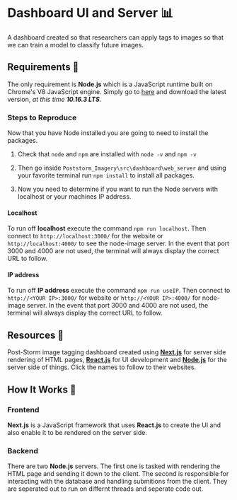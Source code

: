 # Dashboard UI and Server 📊

A dashboard created so that researchers can apply tags to images so that we can train a model to classify future images.

## Requirements 📝

The only requirement is **Node.js** which is a JavaScript runtime built on Chrome's V8 JavaScript engine. Simply go to
[here](https://nodejs.org/en/) and download the latest version, *at this time **10.16.3 LTS***.

### Steps to Reproduce

Now that you have Node installed you are going to need to install the packages.

1. Check that `node` and `npm` are installed with `node -v` and `npm -v`

2. Then go inside `Poststorm_Imagery\src\dashboard\web_server` and using your favorite terminal run `npm install` to
   install all packages.

3. Now you need to determine if you want to run the Node servers with localhost or your machines IP address.

#### Localhost

To run off **localhost** execute the command `npm run localhost`. Then connect to `http://localhost:3000/` for the
website or `http://localhost:4000/` to see the node-image server. In the event that port 3000 and 4000 are not used, the
terminal will always display the correct URL to follow.

#### IP address

To run off **IP address** execute the command `npm run useIP`. Then connect to `http://<YOUR IP>:3000/` for website or
`http://<YOUR IP>:4000/` for node-image server. In the event that port 3000 and 4000 are not used, the terminal will
always display the correct URL to follow.

## Resources 💎

Post-Storm image tagging dashboard created using [**Next.js**](https://nextjs.org/) for server side rendering of HTML
pages, [**React.js**](https://reactjs.org/) for UI development and [**Node.js**](https://nodejs.org/) for the server
side of things. Click the names to follow to their websites.

## How It Works 🤔

### Frontend

**Next.js** is a JavaScript framework that uses **React.js** to create the UI and also enable it to be rendered on the
server side.

### Backend

There are two **Node.js** servers. The first one is tasked with rendering the HTML page and sending it down to the
client. The second is responsible for interacting with the database and handling submitions from the client. They are
seperated out to run on differnt threads and seperate code out.
